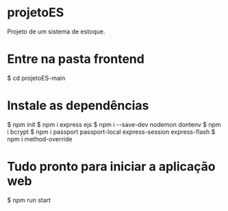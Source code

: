# projetoES
Projeto de um sistema de estoque.	

# Entre na pasta frontend
$ cd projetoES-main

# Instale as dependências
$ npm init
$ npm i express ejs
$ npm i --save-dev nodemon dontenv
$ npm i bcrypt
$ npm i passport passport-local express-session express-flash
$ npm i method-override

# Tudo pronto para iniciar a aplicação web
$ npm run start
